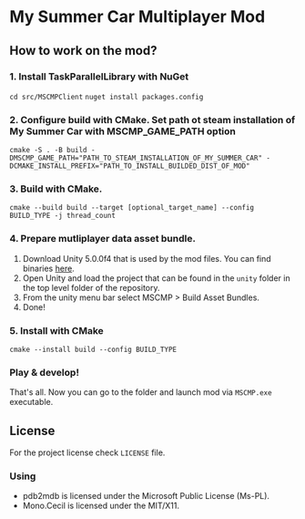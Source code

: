 # My Summer Car Multiplayer Mod 

## How to work on the mod?

### 1. Install TaskParallelLibrary with NuGet
`cd src/MSCMPClient`
`nuget install packages.config`

### 2. Configure build with CMake. Set path ot steam installation of My Summer Car with MSCMP_GAME_PATH option
`cmake -S . -B build -DMSCMP_GAME_PATH="PATH_TO_STEAM_INSTALLATION_OF_MY_SUMMER_CAR" -DCMAKE_INSTALL_PREFIX="PATH_TO_INSTALL_BUILDED_DIST_OF_MOD"`

### 3. Build with CMake.
`cmake --build build --target [optional_target_name] --config BUILD_TYPE -j thread_count`

### 4. Prepare mutliplayer data asset bundle.

1. Download Unity 5.0.0f4 that is used by the mod files. You can find binaries [here](https://unity3d.com/get-unity/download/archive).
2. Open Unity and load the project that can be found in the `unity` folder in the top level folder of the repository.
3. From the unity menu bar select MSCMP > Build Asset Bundles.
4. Done!

### 5. Install with CMake
`cmake --install build --config BUILD_TYPE`

### Play & develop!

That's all. Now you can go to the folder and launch mod via `MSCMP.exe` executable.


## License

For the project license check `LICENSE` file.

### Using

* pdb2mdb is licensed under the Microsoft Public License (Ms-PL).
* Mono.Cecil is licensed under the MIT/X11.
